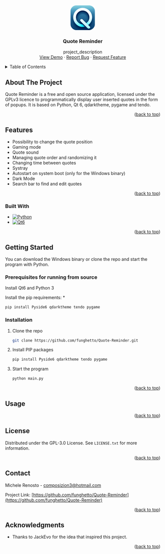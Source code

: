 

<!-- PROJECT LOGO -->
<br />
<div align="center">
  <a href="https://github.com/funghetto/Quote-Reminder">
    <img src="Icons/icon.png" alt="Logo" width="80" height="80">
  </a>

<h3 align="center">Quote Reminder</h3>

  <p align="center">
    project_description
    <br />
    <a href="https://github.com/funghetto/Quote-Reminder">View Demo</a>
    ·
    <a href="https://github.com/funghetto/Quote-Reminder/issues">Report Bug</a>
    ·
    <a href="https://github.com/funghetto/Quote-Reminder/issues">Request Feature</a>
  </p>
</div>



<!-- TABLE OF CONTENTS -->
<details>
  <summary>Table of Contents</summary>
  <ol>
    <li>
      <a href="#about-the-project">About The Project</a>       
      <ul>
        <li><a href="#built-with">Built With</a></li>
      </ul>
      <ul>
        <a href="#features">Features</a>
      </ul>
    </li>
    <li>
      <a href="#getting-started">Getting Started</a>
      <ul>
        <li><a href="#prerequisites">Prerequisites</a></li>
        <li><a href="#installation">Installation</a></li>
      </ul>
    </li>
    <li><a href="#usage">Usage</a></li>
    <li><a href="#license">License</a></li>
    <li><a href="#contact">Contact</a></li>
    <li><a href="#acknowledgments">Acknowledgments</a></li>
  </ol>
</details>



<!-- ABOUT THE PROJECT -->
## About The Project

Quote Reminder is a free and open source application, licensed under the GPLv3 licence to programmatically display user inserted quotes in the form of popups. It is based on Python, Qt 6, qdarktheme, pygame and tendo.

<p align="right">(<a href="#readme-top">back to top</a>)</p>

<!-- FEATURES -->
## Features

* Possibility to change the quote position
* Gaming mode
* Quote sound
* Managing quote order and randomizing it
* Changing time between quotes
* Systray
* Autostart on system boot (only for the Windows binary)
* Dark Mode
* Search bar to find and edit quotes

<p align="right">(<a href="#readme-top">back to top</a>)</p>

### Built With

* [![Python][python3]][python3-url]
* [![Qt6][qt6]][qt6-url]

<p align="right">(<a href="#readme-top">back to top</a>)</p>



<!-- GETTING STARTED -->
## Getting Started

You can download the Windows binary or clone the repo and start the program with Python.

### Prerequisites for running from source

Install Qt6 and Python 3

Install the pip requirements:
*
  ```sh
  pip install Pyside6 qdarktheme tendo pygame
  ```


### Installation

1. Clone the repo
   ```sh
   git clone https://github.com/funghetto/Quote-Reminder.git
   ```
2. Install PIP packages
   ```sh
   pip install Pyside6 qdarktheme tendo pygame
   ```
3. Start the program
   ```sh
   python main.py
   ```
<p align="right">(<a href="#readme-top">back to top</a>)</p>



<!-- USAGE EXAMPLES -->
## Usage



<p align="right">(<a href="#readme-top">back to top</a>)</p>

<!-- LICENSE -->
## License

Distributed under the GPL-3.0 License. See `LICENSE.txt` for more information.

<p align="right">(<a href="#readme-top">back to top</a>)</p>



<!-- CONTACT -->
## Contact

Michele Renosto - composizion3@hotmail.com

Project Link: [https://github.com/funghetto/Quote-Reminder](https://github.com/funghetto/Quote-Reminder)

<p align="right">(<a href="#readme-top">back to top</a>)</p>



<!-- ACKNOWLEDGMENTS -->
## Acknowledgments

* Thanks to JackEvo for the idea that inspired this project.

<p align="right">(<a href="#readme-top">back to top</a>)</p>



[issues-url]: https://github.com/funghetto/Quote-Reminder/issues
[license-url]: https://github.com/funghetto/Quote-Reminder/blob/master/LICENSE.txt
[product-screenshot]: images/screenshot.png
[python3]: https://img.shields.io/badge/python-3670A0?style=for-the-badge&logo=python&logoColor=ffdd54
[python3-url]: https://www.python.org/
[qt6]: https://img.shields.io/badge/Qt-6
[qt6-url]: https://www.qt.io/product/qt6
